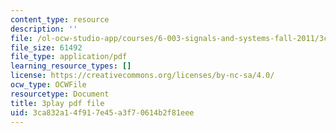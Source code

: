 ```yaml
---
content_type: resource
description: ''
file: /ol-ocw-studio-app/courses/6-003-signals-and-systems-fall-2011/3ca832a14f917e45a3f70614b2f81eee_t2hNMFoIv8w.pdf
file_size: 61492
file_type: application/pdf
learning_resource_types: []
license: https://creativecommons.org/licenses/by-nc-sa/4.0/
ocw_type: OCWFile
resourcetype: Document
title: 3play pdf file
uid: 3ca832a1-4f91-7e45-a3f7-0614b2f81eee
---
```

